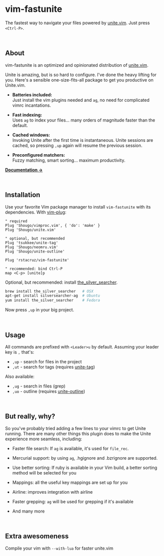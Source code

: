 # vim-fastunite

The fastest way to navigate your files powered by [unite.vim]. Just press `<Ctrl-P>`.

<br>

## About

vim-fastunite is an optimized and opinionated distribution of [unite.vim].

Unite is amazing, but is so hard to configure. I've done the heavy lifting for you. Here's a sensible one-size-fits-all package to get you productive on Unite.vim.

- **Batteries included:**<br>
  Just install the vim plugins needed and `ag`, no need for complicated vimrc incantations.

- **Fast indexing:**<br>
  Uses `ag` to index your files... many orders of magnitude faster than the default.

- **Cached windows:**<br>
  Invoking Unite after the first time is instantaneous.  Unite sessions are
  cached, so pressing `,up` again will resume the previous session.

- **Preconfigured matchers:**<br>
  Fuzzy matching, smart sorting... maximum productivity.

**[Documentation →](doc/fastunite.txt)**

<br>

## Installation

Use your favorite Vim package manager to install `vim-fastunite` with its dependencies. With [vim-plug]:

```vim
" required
Plug 'Shougo/vimproc.vim', { 'do': 'make' }
Plug 'Shougo/unite.vim'

" optional, but recommended
Plug 'tsukkee/unite-tag'
Plug 'Shougo/neomru.vim'
Plug 'Shougo/unite-outline'

Plug 'rstacruz/vim-fastunite'
```

```vim
" recommended: bind Ctrl-P
map <C-p> [unite]p
```

Optional, but recommended: install [the_silver_searcher].

```sh
brew install the_silver_searcher   # OSX
apt-get install silversearcher-ag  # Ubuntu
yum install the_silver_searcher    # Fedora
```

Now press `,up` in your big project.

<br>

## Usage

All commands are prefixed with `<Leader>u` by default. Assuming your leader key is `,` that's:

- `,up` - search for files in the project
- `,ut` - search for tags (requires [unite-tag])

Also available:

- `,ug` - search in files (grep)
- `,uo` - outline (requires [unite-outline])

<br>

## But really, why?

So you've probably tried adding a few lines to your vimrc to get Unite running. There are many other things this plugin does to make the Unite experience more seamless, including:

* Faster file search: If `ag` is available, it's used for `file_rec`. 

* Mercurial support: by using `ag`, .hgignore and .bzrignore are supported.

* Use better sorting: If ruby is available in your Vim build, a better sorting method will be selected for you

* Mappings: all the useful key mappings are set up for you

* Airline: improves integration with airline

* Faster grepping: `ag` will be used for grepping if it's available

* And many more

<br>

## Extra awesomeness

Compile your vim with `--with-lua` for faster unite.vim

[unite.vim]: https://github.com/Shougo/unite.vim
[vim-plug]: https://github.com/junegunn/vim-plug
[unite-outline]: https://github.com/Shougo/unite-outline
[unite-tag]: https://github.com/tsukkee/unite-tag
[the_silver_searcher]: https://github.com/ggreer/the_silver_searcher
